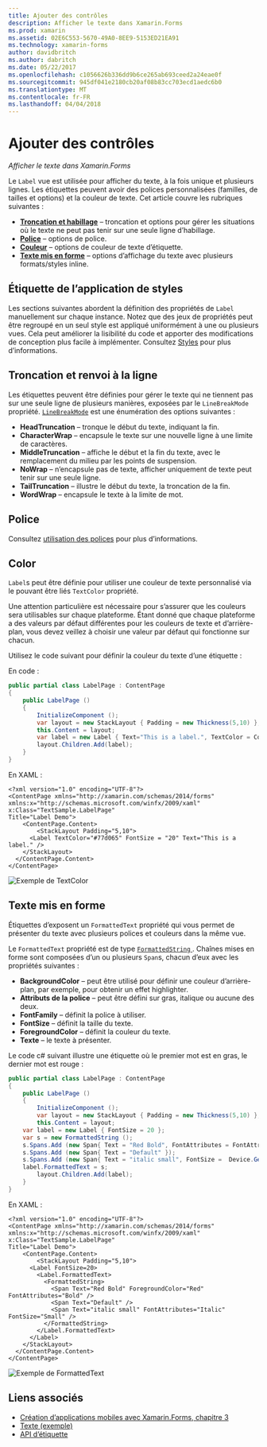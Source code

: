 ```yaml
---
title: Ajouter des contrôles
description: Afficher le texte dans Xamarin.Forms
ms.prod: xamarin
ms.assetid: 02E6C553-5670-49A0-8EE9-5153ED21EA91
ms.technology: xamarin-forms
author: davidbritch
ms.author: dabritch
ms.date: 05/22/2017
ms.openlocfilehash: c1056626b336dd9b6ce265ab693ceed2a24eae0f
ms.sourcegitcommit: 945df041e2180cb20af08b83cc703ecd1aedc6b0
ms.translationtype: MT
ms.contentlocale: fr-FR
ms.lasthandoff: 04/04/2018
---
```

# <a name="label"></a>Ajouter des contrôles

_Afficher le texte dans Xamarin.Forms_

Le `Label` vue est utilisée pour afficher du texte, à la fois unique et plusieurs lignes. Les étiquettes peuvent avoir des polices personnalisées (familles, de tailles et options) et la couleur de texte. Cet article couvre les rubriques suivantes :

- **[Troncation et habillage](#Truncation_and_Wrapping)**  &ndash; troncation et options pour gérer les situations où le texte ne peut pas tenir sur une seule ligne d’habillage.
- **[Police](#Font)**  &ndash; options de police.
- **[Couleur](#Color)**  &ndash; options de couleur de texte d’étiquette.
- **[Texte mis en forme](#Formatted_Text)**  &ndash; options d’affichage du texte avec plusieurs formats/styles inline.

## <a name="styling-label"></a>Étiquette de l’application de styles

Les sections suivantes abordent la définition des propriétés de `Label` manuellement sur chaque instance. Notez que des jeux de propriétés peut être regroupé en un seul style est appliqué uniformément à une ou plusieurs vues. Cela peut améliorer la lisibilité du code et apporter des modifications de conception plus facile à implémenter. Consultez [Styles](~/xamarin-forms/user-interface/text/styles.md) pour plus d’informations.

<a name="Truncation_and_Wrapping" />

## <a name="truncation-and-wrapping"></a>Troncation et renvoi à la ligne

Les étiquettes peuvent être définies pour gérer le texte qui ne tiennent pas sur une seule ligne de plusieurs manières, exposées par le `LineBreakMode` propriété. [`LineBreakMode`](https://developer.xamarin.com/api/type/Xamarin.Forms.LineBreakMode/) est une énumération des options suivantes :

- **HeadTruncation** &ndash; tronque le début du texte, indiquant la fin.
- **CharacterWrap** &ndash; encapsule le texte sur une nouvelle ligne à une limite de caractères.
- **MiddleTruncation** &ndash; affiche le début et la fin du texte, avec le remplacement du milieu par les points de suspension.
- **NoWrap** &ndash; n’encapsule pas de texte, afficher uniquement de texte peut tenir sur une seule ligne.
- **TailTruncation** &ndash; illustre le début du texte, la troncation de la fin.
- **WordWrap** &ndash; encapsule le texte à la limite de mot.

## <a name="font"></a>Police

Consultez [utilisation des polices](~/xamarin-forms/user-interface/text/fonts.md) pour plus d’informations.

## <a name="color"></a>Color

`Label`s peut être définie pour utiliser une couleur de texte personnalisé via le pouvant être liés `TextColor` propriété.

Une attention particulière est nécessaire pour s’assurer que les couleurs sera utilisables sur chaque plateforme. Étant donné que chaque plateforme a des valeurs par défaut différentes pour les couleurs de texte et d’arrière-plan, vous devez veillez à choisir une valeur par défaut qui fonctionne sur chacun.

Utilisez le code suivant pour définir la couleur du texte d’une étiquette :

En code :

```csharp
public partial class LabelPage : ContentPage
{
    public LabelPage ()
    {
        InitializeComponent ();
        var layout = new StackLayout { Padding = new Thickness(5,10) };
        this.Content = layout;
        var label = new Label { Text="This is a label.", TextColor = Color.FromHex("#77d065"), FontSize = 20 };
        layout.Children.Add(label);
    }
}
```

En XAML :

```xaml
<?xml version="1.0" encoding="UTF-8"?>
<ContentPage xmlns="http://xamarin.com/schemas/2014/forms"
xmlns:x="http://schemas.microsoft.com/winfx/2009/xaml"
x:Class="TextSample.LabelPage"
Title="Label Demo">
    <ContentPage.Content>
        <StackLayout Padding="5,10">
      <Label TextColor="#77d065" FontSize = "20" Text="This is a label." />
    </StackLayout>
  </ContentPage.Content>
</ContentPage>
```

![](label-images/textcolor.png "Exemple de TextColor")

<a name="Formatted_Text" />

## <a name="formatted-text"></a>Texte mis en forme

Étiquettes d’exposent un `FormattedText` propriété qui vous permet de présenter du texte avec plusieurs polices et couleurs dans la même vue.

Le `FormattedText` propriété est de type [ `FormattedString` ](https://developer.xamarin.com/api/type/Xamarin.Forms.FormattedString/). Chaînes mises en forme sont composées d’un ou plusieurs `Span`s, chacun d’eux avec les propriétés suivantes :

- **BackgroundColor** &ndash; peut être utilisé pour définir une couleur d’arrière-plan, par exemple, pour obtenir un effet highlighter.
- **Attributs de la police** &ndash; peut être défini sur gras, italique ou aucune des deux.
- **FontFamily** &ndash; définit la police à utiliser.
- **FontSize** &ndash; définit la taille du texte.
- **ForegroundColor** &ndash; définit la couleur du texte.
- **Texte** &ndash; le texte à présenter.

Le code c# suivant illustre une étiquette où le premier mot est en gras, le dernier mot est rouge :

```csharp
public partial class LabelPage : ContentPage
{
    public LabelPage ()
    {
        InitializeComponent ();
        var layout = new StackLayout { Padding = new Thickness(5,10) };
        this.Content = layout;
    var label = new Label { FontSize = 20 };
    var s = new FormattedString ();
    s.Spans.Add (new Span{ Text = "Red Bold", FontAttributes = FontAttributes.Bold });
    s.Spans.Add (new Span{ Text = "Default" });
    s.Spans.Add (new Span{ Text = "italic small", FontSize =  Device.GetNamedSize(NamedSize.Small, typeof(Label)), FontAttributes = FontAttributes.Italic});
    label.FormattedText = s;
        layout.Children.Add(label);
    }
}
```

En XAML :

```xaml
<?xml version="1.0" encoding="UTF-8"?>
<ContentPage xmlns="http://xamarin.com/schemas/2014/forms"
xmlns:x="http://schemas.microsoft.com/winfx/2009/xaml"
x:Class="TextSample.LabelPage"
Title="Label Demo">
    <ContentPage.Content>
        <StackLayout Padding="5,10">
      <Label FontSize=20>
        <Label.FormattedText>
          <FormattedString>
            <Span Text="Red Bold" ForegroundColor="Red" FontAttributes="Bold" />
            <Span Text="Default" />
            <Span Text="italic small" FontAttributes="Italic" FontSize="Small" />
          </FormattedString>
        </Label.FormattedText>
      </Label>
    </StackLayout>
  </ContentPage.Content>
</ContentPage>
```

![](label-images/formattedtext.png "Exemple de FormattedText")


## <a name="related-links"></a>Liens associés

- [Création d’applications mobiles avec Xamarin.Forms, chapitre 3](https://developer.xamarin.com/r/xamarin-forms/book/chapter03.pdf)
- [Texte (exemple)](https://developer.xamarin.com/samples/xamarin-forms/UserInterface/Text)
- [API d’étiquette](https://developer.xamarin.com/api/type/Xamarin.Forms.Label/)
